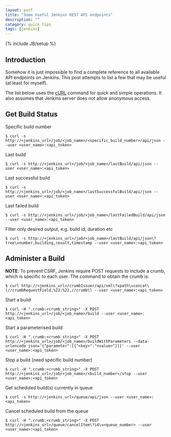 ```yaml
---
layout: post
title: "Some Useful Jenkins REST API endpoints"
description: ""
category: quick tips
tags: [jenkins]
---
```

{% include JB/setup %}


## Introduction

Somehow it is just impossible to find a complete reference to all available API endpoints on Jenkins. This post attempts to list a few that may be useful (at least for myself).

The list below uses the [cURL](https://curl.haxx.se/) command for quick and simple operations. It also assumes that Jenkins server does not allow anonymous access.


## Get Build Status

Specific build number

    $ curl -s http://<jenkins_url>/job/<job_name>/<specific_build_number>/api/json --user <user_name>:<api_token>

Last build

    $ curl -s http://<jenkins_url>/job/<job_name>/lastBuild/api/json --user <user_name>:<api_token>

Last successful build

    $ curl -s http://<jenkins_url>/job/<job_name>/lastSuccessfulBuild/api/json --user <user_name>:<api_token>

Last failed build

    $ curl -s http://<jenkins_url>/job/<job_name>/lastFailedBuild/api/json --user <user_name>:<api_token>

Filter only desired output, e.g. build id, duration etc

    $ curl -s http://<jenkins_url>/job/<job_name>/lastBuild/api/json\?tree\=number,building,result,timestamp --user <user_name>:<api_token>


## Administer a Build

**NOTE**: To prevent CSRF, Jenkins require POST requests to include a crumb, which is specific to each user. The command to obtain the crumb is:

    $ curl http://<jenkins_url>/crumbIssuer/api/xml\?xpath\=concat\(//crumbRequestField,%22:%22,//crumb\) --user <user_name>:<api_token>

Start a build

    $ curl -H ".crumb:<crumb_string>" -X POST http://<jenkins_url>/job/<job_name>/build --user <user_name>:<api_token>

Start a parameterised build

    $ curl -H ".crumb:<crumb_string>" -X POST http://<jenkins_url>/job/<job_name>/buildWithParameters --data-urlencode json='{"parameter":[{"<key>":"<value>"}]}' --user <user_name>:<api_token>

Stop a build (need specific build number)

    $ curl -H ".crumb:<crumb_string>" -X POST http://<jenkins_url>/job/<job_name>/<build_number>/stop --user <user_name>:<api_token>

Get scheduled build(s) currently in queue

    $ curl -s http://<jenkins_url>/queue/api/json --user <user_name>:<api_token>

Cancel scheduled build from the queue

    $ curl -H ".crumb:<crumb_string>" -X POST http://<jenkins_url>/queue/cancelItem\?id\=<queue_number> --user <user_name>:<api_token>
